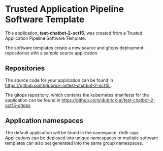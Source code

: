 # Trusted Application Pipeline Software Template

This application, **test-chatbot-2-oct15**, was created from a Trusted Application Pipeline Software Template.

The software templates create a new source and gitops deployment repositories with a sample source application. 

## Repositories

The source code for your application can be found in [https://github.com/jdubrick-ai/test-chatbot-2-oct15 ](https://github.com/jdubrick-ai/test-chatbot-2-oct15 ).
 
The gitops repository, which contains the kubernetes manifests for the application can be found in 
[https://github.com/jdubrick-ai/test-chatbot-2-oct15-gitops ](https://github.com/jdubrick-ai/test-chatbot-2-oct15-gitops ) 

## Application namespaces 

The default application will be found in the namespace: rhdh-app. Applications can be deployed into unique namespaces or multiple software templates can also bet generated into the same group namespaces.  